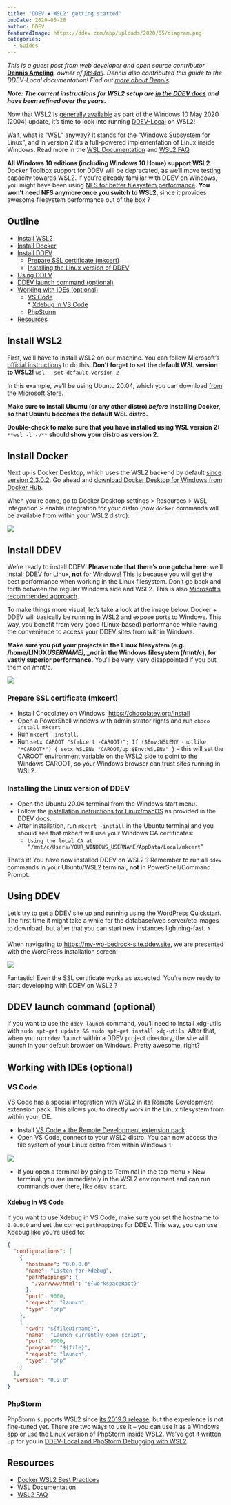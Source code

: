 ```yaml
---
title: "DDEV ❤️ WSL2: getting started"
pubDate: 2020-05-26
author: DDEV
featuredImage: https://ddev.com/app/uploads/2020/05/diagram.png
categories:
  - Guides
---
```


_This is a guest post from web developer and open source contributor_ [**Dennis Ameling**](https://github.com/dennisameling)_, owner of_ [_fits4all_](https://github.com/fits4all)_. Dennis also contributed this guide to the DDEV-Local documentation! Find out_ [_more about Dennis_](https://twitter.com/dennisameling)_._

**_Note: The current instructions for WSL2 setup are [in the DDEV docs](https://ddev.readthedocs.io/en/latest/users/install/ddev-installation/#windows-wsl2) and have been refined over the years._**

Now that WSL2 is [generally available](https://devblogs.microsoft.com/commandline/wsl2-will-be-generally-available-in-windows-10-version-2004/) as part of the Windows 10 May 2020 (2004) update, it’s time to look into running [DDEV-Local](https://ddev.com/ddev-local/) on WSL2!

Wait, what is “WSL” anyway? It stands for the “Windows Subsystem for Linux”, and in version 2 it’s a full-powered implementation of Linux inside Windows. Read more in the [WSL Documentation](https://docs.microsoft.com/en-us/windows/wsl/) and [WSL2 FAQ](https://docs.microsoft.com/en-us/windows/wsl/wsl2-faq).

**All Windows 10 editions (including Windows 10 Home) support WSL2**. Docker Toolbox support for DDEV will be deprecated, as we’ll move testing capacity towards WSL2\. If you’re already familiar with DDEV on Windows, you might have been using [NFS for better filesystem performance](https://ddev.readthedocs.io/en/stable/users/performance/#windows-nfs-setup). **You won’t need NFS anymore once you switch to WSL2**, since it provides awesome filesystem performance out of the box ?

## Outline

- [Install WSL2](#install-wsl2)
- [Install Docker](#install-docker)
- [Install DDEV](#install-ddev)
  - [Prepare SSL certificate (mkcert)](#prepare-ssl-certificate)
  - [Installing the Linux version of DDEV](#installing-the-linux-version-of-ddev)
- [Using DDEV](#using-ddev)
- [DDEV launch command (optional) ](#ddev-launch)
- [Working with IDEs (optional) ](#working-with-ides)
  - [VS Code](#vs-code)  
     \* [Xdebug in VS Code](#xdebug-in-vs-code)
  - [PhpStorm](#phpstorm)
- [Resources](#resources)

## Install WSL2

First, we’ll have to install WSL2 on our machine. You can follow Microsoft’s [official instructions](https://docs.microsoft.com/en-us/windows/wsl/install-win10) to do this. **Don’t forget to set the default WSL version to WSL2!** `wsl --set-default-version 2`

In this example, we’ll be using Ubuntu 20.04, which you can download [from the Microsoft Store](https://www.microsoft.com/store/productId/9N6SVWS3RX71).

**Make sure to install Ubuntu (or any other distro) _before_ installing Docker, so that Ubuntu becomes the default WSL distro.**

**Double-check to make sure that you have installed using WSL version 2:** `**wsl -l -v**` **should show your distro as version 2\.**

## Install Docker

Next up is Docker Desktop, which uses the WSL2 backend by default [since version 2.3.0.2](https://docs.docker.com/docker-for-windows/release-notes/#docker-desktop-community-2302). Go ahead and [download Docker Desktop for Windows from Docker Hub](https://hub.docker.com/editions/community/docker-ce-desktop-windows/).

When you’re done, go to Docker Desktop settings > Resources > WSL integration > enable integration for your distro (now `docker` commands will be available from within your WSL2 distro):

![](https://ddev.com/app/uploads/2020/05/settings.png)

## Install DDEV

We’re ready to install DDEV! **Please note that there’s one gotcha here**: we’ll install DDEV for Linux, **not** for Windows! This is because you will get the best performance when working in the Linux filesystem. Don’t go back and forth between the regular Windows side and WSL2\. This is also [Microsoft’s recommended approach](https://docs.microsoft.com/en-us/windows/wsl/compare-versions#use-the-linux-file-system-for-faster-performance).

To make things more visual, let’s take a look at the image below. Docker + DDEV will basically be running in WSL2 and expose ports to Windows. This way, you benefit from very good (Linux-based) performance while having the convenience to access your DDEV sites from within Windows.

**Make sure you put your projects in the Linux filesystem (e.g. /home/LINUX*USERNAME), \_not* in the Windows filesystem (/mnt/c), for vastly superior performance.** You’ll be very, very disappointed if you put them on /mnt/c.

![](https://ddev.com/app/uploads/2020/05/diagram.png)

### Prepare SSL certificate (mkcert)

- Install Chocolatey on Windows: <https://chocolatey.org/install>
- Open a PowerShell windows with administrator rights and run `choco install mkcert`
- Run `mkcert -install`.
- Run `setx CAROOT "$(mkcert -CAROOT)"; If ($Env:WSLENV -notlike "*CAROOT*") { setx WSLENV "CAROOT/up:$Env:WSLENV" }` – this will set the CAROOT environment variable on the WSL2 side to point to the Windows CAROOT, so your Windows browser can trust sites running in WSL2.

### Installing the Linux version of DDEV

- Open the Ubuntu 20.04 terminal from the Windows start menu.
- Follow the [installation instructions for Linux/macOS](https://ddev.readthedocs.io/en/stable/#homebrewlinuxbrew-macoslinux) as provided in the DDEV docs.
- After installation, run `mkcert -install` in the Ubuntu terminal and you should see that mkcert will use your Windows CA certificates:
  - `Using the local CA at “/mnt/c/Users/YOUR_WINDOWS_USERNAME/AppData/Local/mkcert”`

That’s it! You have now installed DDEV on WSL2 ? Remember to run all `ddev` commands in your Ubuntu/WSL2 terminal, **not** in PowerShell/Command Prompt.

## Using DDEV

Let’s try to get a DDEV site up and running using the [WordPress Quickstart](https://ddev.readthedocs.io/en/latest/users/cli-usage/#wordpress-quickstart). The first time it might take a while for the database/web server/etc images to download, but after that you can start new instances lightning-fast. ⚡

When navigating to <https://my-wp-bedrock-site.ddev.site>, we are presented with the WordPress installation screen:

![](https://ddev.com/app/uploads/2020/05/wp_install.png)

Fantastic! Even the SSL certificate works as expected. You’re now ready to start developing with DDEV on WSL2 ?

## DDEV launch command (optional)

If you want to use the `ddev launch` command, you’ll need to install xdg-utils with `sudo apt-get update && sudo apt-get install xdg-utils`. After that, when you run `ddev launch` within a DDEV project directory, the site will launch in your default browser on Windows. Pretty awesome, right?

## Working with IDEs (optional)

### VS Code

VS Code has a special integration with WSL2 in its Remote Development extension pack. This allows you to directly work in the Linux filesystem from within your IDE.

- Install [VS Code + the Remote Development extension pack](https://code.visualstudio.com/docs/remote/wsl#%5Fgetting-started)
- Open VS Code, connect to your WSL2 distro. You can now access the file system of your Linux distro from within Windows ✨

![](https://ddev.com/app/uploads/2020/05/vs-code-wsl2-windows.jpg)

- If you open a terminal by going to Terminal in the top menu > New terminal, you are immediately in the WSL2 environment and can run commands over there, like `ddev start`.

#### Xdebug in VS Code

If you want to use Xdebug in VS Code, make sure you set the hostname to `0.0.0.0` and set the correct `pathMappings` for DDEV. This way, you can use Xdebug like you’re used to:

```json
{
  "configurations": [
    {
      "hostname": "0.0.0.0",
      "name": "Listen for Xdebug",
      "pathMappings": {
        "/var/www/html": "${workspaceRoot}"
      },
      "port": 9000,
      "request": "launch",
      "type": "php"
    },
    {
      "cwd": "${fileDirname}",
      "name": "Launch currently open script",
      "port": 9000,
      "program": "${file}",
      "request": "launch",
      "type": "php"
    }
  ],
  "version": "0.2.0"
}
```

### PhpStorm

PhpStorm supports WSL2 since [its 2019.3 release](https://blog.jetbrains.com/phpstorm/2019/11/phpstorm-2019-3-release/#wsl), but the experience is not fine-tuned yet. There are two ways to use it – you can use it as a Windows app or use the Linux version of PhpStorm inside WSL2. We’ve got it written up for you in [DDEV-Local and PhpStorm Debugging with WSL2](https://ddev.com/ddev-local/ddev-local-and-phpstorm-debugging-with-wsl2/).

## Resources

- [Docker WSL2 Best Practices](https://www.docker.com/blog/docker-desktop-wsl-2-best-practices/)
- [WSL Documentation](https://docs.microsoft.com/en-us/windows/wsl/)
- [WSL2 FAQ](https://docs.microsoft.com/en-us/windows/wsl/wsl2-faq)
